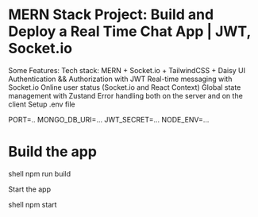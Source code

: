 # MERN Stack Project: Build and Deploy a Real Time Chat App | JWT, Socket.io


Some Features:
 Tech stack: MERN + Socket.io + TailwindCSS + Daisy UI
 Authentication && Authorization with JWT
 Real-time messaging with Socket.io
 Online user status (Socket.io and React Context)
 Global state management with Zustand
 Error handling both on the server and on the client
Setup .env file

PORT=..
MONGO_DB_URI=...
JWT_SECRET=...
NODE_ENV=...





# Build the app
  shell
npm run build

Start the app


shell
npm start

